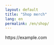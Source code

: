 ```yaml
---
layout: default
title: "Shop merch"
lang: en
permalink: /en/shop/
---
```


<p>https://example.com</p>

